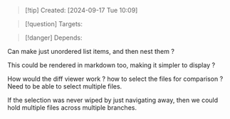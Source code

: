 
>[!tip] Created: [2024-09-17 Tue 10:09]

>[!question] Targets: 

>[!danger] Depends: 

Can make just unordered list items, and then nest them ?

This could be rendered in markdown too, making it simpler to display ?

How would the diff viewer work ? how to select the files for comparison ?  Need to be able to select multiple files.

If the selection was never wiped by just navigating away, then we could hold multiple files across multiple branches.